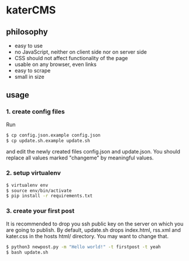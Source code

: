 # katerCMS



## philosophy
* easy to use
* no JavaScript, neither on client side nor on server side
* CSS should not affect functionality of the page
* usable on any browser, even links
* easy to scrape
* small in size

## usage
### 1. create config files
Run

```bash
$ cp config.json.example config.json
$ cp update.sh.example update.sh
```

and edit the newly created files config.json and update.json.
You should replace all values marked "changeme" by meaningful values.

### 2. setup virtualenv
```bash
$ virtualenv env
$ source env/bin/activate
$ pip install -r requirements.txt
```

### 3. create your first post
It is recommended to drop you ssh public key on the server on which you are
going to publish.
By default, update.sh drops index.html, rss.xml and kater.css in the
hosts html/ directory. You may want to change that.

```bash
$ python3 newpost.py -m "Hello world!" -t firstpost -t yeah
$ bash update.sh
```
